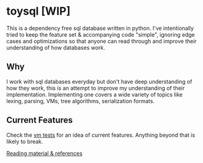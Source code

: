 # toysql [WIP]

This is a dependency free sql database written in python. I've intentionally tried to keep the feature set & accompanying code "simple", ignoring edge cases and optimizations so that anyone can read through and improve their understanding of how databases work.

## Why 

I work with sql databases everyday but don't have deep understanding of how they work, this is an attempt to improve my understanding of their implementation. Implementing one covers a wide variety of topics like lexing, parsing, VMs, tree algorithms, serialization formats.

## Current Features

Check the [vm tests](tests/test_vm.py) for an idea of current features. Anything beyond that is likely to break.

[Reading material & references](docs/reading.md)
